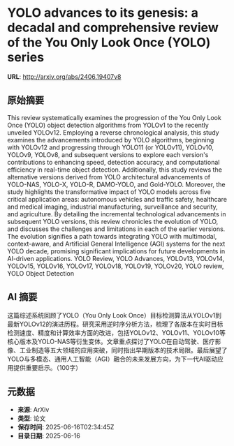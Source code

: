 # YOLO advances to its genesis: a decadal and comprehensive review of the You Only Look Once (YOLO) series

**URL**: http://arxiv.org/abs/2406.19407v8

## 原始摘要

This review systematically examines the progression of the You Only Look Once
(YOLO) object detection algorithms from YOLOv1 to the recently unveiled
YOLOv12. Employing a reverse chronological analysis, this study examines the
advancements introduced by YOLO algorithms, beginning with YOLOv12 and
progressing through YOLO11 (or YOLOv11), YOLOv10, YOLOv9, YOLOv8, and
subsequent versions to explore each version's contributions to enhancing speed,
detection accuracy, and computational efficiency in real-time object detection.
Additionally, this study reviews the alternative versions derived from YOLO
architectural advancements of YOLO-NAS, YOLO-X, YOLO-R, DAMO-YOLO, and
Gold-YOLO. Moreover, the study highlights the transformative impact of YOLO
models across five critical application areas: autonomous vehicles and traffic
safety, healthcare and medical imaging, industrial manufacturing, surveillance
and security, and agriculture. By detailing the incremental technological
advancements in subsequent YOLO versions, this review chronicles the evolution
of YOLO, and discusses the challenges and limitations in each of the earlier
versions. The evolution signifies a path towards integrating YOLO with
multimodal, context-aware, and Artificial General Intelligence (AGI) systems
for the next YOLO decade, promising significant implications for future
developments in AI-driven applications. YOLO Review, YOLO Advances, YOLOv13,
YOLOv14, YOLOv15, YOLOv16, YOLOv17, YOLOv18, YOLOv19, YOLOv20, YOLO review,
YOLO Object Detection


## AI 摘要

这篇综述系统回顾了YOLO（You Only Look Once）目标检测算法从YOLOv1到最新YOLOv12的演进历程。研究采用逆时序分析方法，梳理了各版本在实时目标检测速度、精度和计算效率方面的改进，包括YOLOv12、YOLOv11、YOLOv10等核心版本及YOLO-NAS等衍生变体。文章重点探讨了YOLO在自动驾驶、医疗影像、工业制造等五大领域的应用突破，同时指出早期版本的技术局限。最后展望了YOLO与多模态、通用人工智能（AGI）融合的未来发展方向，为下一代AI驱动应用提供重要启示。（100字）

## 元数据

- **来源**: ArXiv
- **类型**: 论文
- **保存时间**: 2025-06-16T02:34:45Z
- **目录日期**: 2025-06-16
